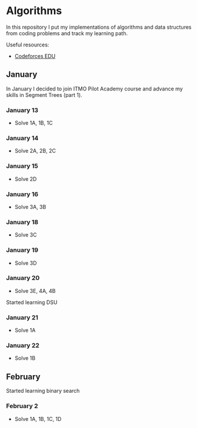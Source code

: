 # Algorithms
In this repository I put my implementations of algorithms and data structures from coding problems and track my learning path.

Useful resources:
* [Codeforces EDU](https://codeforces.com/edu/courses)

## January

In January I decided to join ITMO Pilot Academy course and advance my skills in Segment Trees (part 1).

### January 13
* Solve 1A, 1B, 1C

### January 14
* Solve 2A, 2B, 2C

### January 15
* Solve 2D

### January 16
* Solve 3A, 3B

### January 18
* Solve 3C

### January 19
* Solve 3D

### January 20
* Solve 3E, 4A, 4B

Started learning DSU

### January 21
* Solve 1A

### January 22
* Solve 1B

## February

Started learning binary search

### February 2
* Solve 1A, 1B, 1C, 1D
